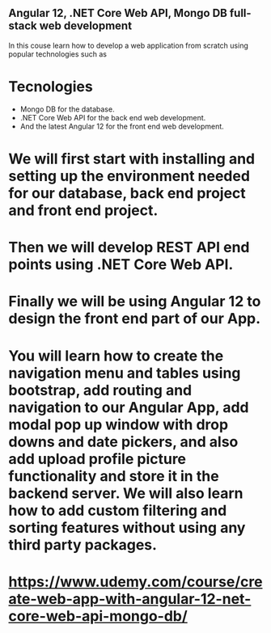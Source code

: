 ## Angular 12, .NET Core Web API, Mongo DB full-stack web development

In this couse learn how to develop a web application
from scratch using popular technologies such as

# Tecnologies

- Mongo DB for the database.
- .NET Core Web API for the back end web development.
- And the latest Angular 12 for the front end web development.

# We will first start with installing and setting up the environment needed for our database, back end project and front end project.

# Then we will develop REST API end points using .NET Core Web API.

# Finally we will be using Angular 12 to design the front end part of our App.

# You will learn how to create the navigation menu and tables using bootstrap, add routing and navigation to our Angular App, add modal pop up window with drop downs and date pickers, and also add upload profile picture functionality and store it in the backend server. We will also learn how to add custom filtering and sorting features without using any third party packages.

# https://www.udemy.com/course/create-web-app-with-angular-12-net-core-web-api-mongo-db/
